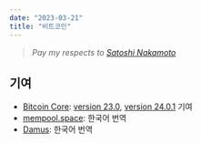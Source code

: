 ```yaml
---
date: "2023-03-21"
title: "비트코인"
---
```


> *Pay my respects to [Satoshi Nakamoto](https://bitcoin.org/bitcoin.pdf)*

## 기여

- [Bitcoin Core](https://github.com/bitcoin/bitcoin): [version 23.0](https://github.com/bitcoin/bitcoin/blob/master/doc/release-notes/release-notes-23.0.md), [version 24.0.1](https://github.com/bitcoin/bitcoin/blob/master/doc/release-notes/release-notes-24.0.1.md) 기여
- [mempool.space](https://mempool.space/): 한국어 번역
- [Damus](https://github.com/damus-io/damus): 한국어 번역
